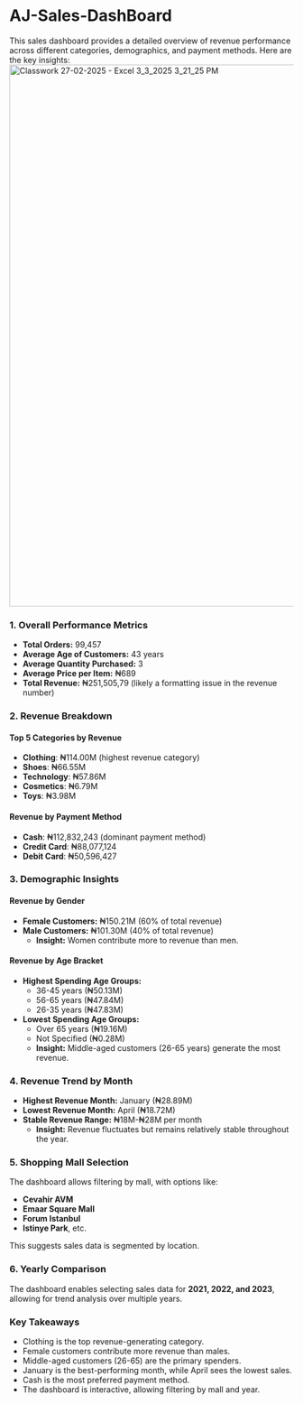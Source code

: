 # AJ-Sales-DashBoard
This sales dashboard provides a detailed overview of revenue performance across different categories, demographics, and payment methods. Here are the key insights:
<img width="960" alt="Classwork 27-02-2025 - Excel 3_3_2025 3_21_25 PM" src="https://github.com/user-attachments/assets/fa4f2721-c803-4724-baa6-0c5a90256995" />

### **1. Overall Performance Metrics**
- **Total Orders:** 99,457
- **Average Age of Customers:** 43 years
- **Average Quantity Purchased:** 3
- **Average Price per Item:** ₦689
- **Total Revenue:** ₦251,505,79 (likely a formatting issue in the revenue number)

### **2. Revenue Breakdown**
#### **Top 5 Categories by Revenue**
- **Clothing**: ₦114.00M (highest revenue category)
- **Shoes**: ₦66.55M
- **Technology**: ₦57.86M
- **Cosmetics**: ₦6.79M
- **Toys**: ₦3.98M

#### **Revenue by Payment Method**
- **Cash**: ₦112,832,243 (dominant payment method)
- **Credit Card**: ₦88,077,124
- **Debit Card**: ₦50,596,427

### **3. Demographic Insights**
#### **Revenue by Gender**
- **Female Customers:** ₦150.21M (60% of total revenue)
- **Male Customers:** ₦101.30M (40% of total revenue)
  - **Insight:** Women contribute more to revenue than men.

#### **Revenue by Age Bracket**
- **Highest Spending Age Groups:** 
  - 36-45 years (₦50.13M)
  - 56-65 years (₦47.84M)
  - 26-35 years (₦47.83M)
- **Lowest Spending Age Groups:** 
  - Over 65 years (₦19.16M)
  - Not Specified (₦0.28M)
  - **Insight:** Middle-aged customers (26-65 years) generate the most revenue.

### **4. Revenue Trend by Month**
- **Highest Revenue Month:** January (₦28.89M)
- **Lowest Revenue Month:** April (₦18.72M)
- **Stable Revenue Range:** ₦18M-₦28M per month
  - **Insight:** Revenue fluctuates but remains relatively stable throughout the year.

### **5. Shopping Mall Selection**
The dashboard allows filtering by mall, with options like:
- **Cevahir AVM**
- **Emaar Square Mall**
- **Forum Istanbul**
- **Istinye Park**, etc.

This suggests sales data is segmented by location.

### **6. Yearly Comparison**
The dashboard enables selecting sales data for **2021, 2022, and 2023**, allowing for trend analysis over multiple years.

### **Key Takeaways**
- Clothing is the top revenue-generating category.
- Female customers contribute more revenue than males.
- Middle-aged customers (26-65) are the primary spenders.
- January is the best-performing month, while April sees the lowest sales.
- Cash is the most preferred payment method.
- The dashboard is interactive, allowing filtering by mall and year.
